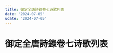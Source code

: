```yaml
---
title: 御定全唐詩錄卷七诗歌列表
date: '2024-07-05'
udate: '2024-07-05'
---
```

# 御定全唐詩錄卷七诗歌列表

<PoemList :list="poems" :authorMap="authorMap" :chapternum="7" />

<script setup>
const chapter = '卷七';
import poems from '/data/qtsl/卷七/poems.json'
import authorMap from '/data/qtsl/卷七/author.json'
</script>
